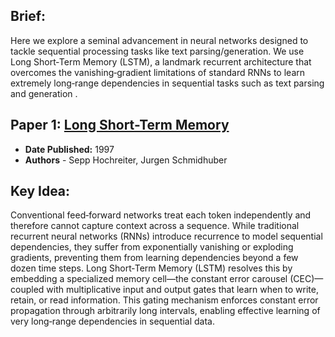 ## Brief:

Here we explore a seminal advancement in neural networks designed to tackle sequential processing tasks like text parsing/generation. We use
Long Short‑Term Memory (LSTM), a landmark recurrent architecture that overcomes the vanishing‑gradient limitations of standard RNNs to learn extremely long‑range dependencies in sequential tasks such as text parsing and generation .


## Paper 1: [Long Short-Term Memory](https://www.bioinf.jku.at/publications/older/2604.pdf)

- **Date Published:** 1997
- **Authors** - Sepp Hochreiter, Jurgen Schmidhuber

## Key Idea:
Conventional feed‑forward networks treat each token independently and therefore cannot capture context across a sequence. While traditional recurrent neural networks (RNNs) introduce recurrence to model sequential dependencies, they suffer from exponentially vanishing or exploding gradients, preventing them from learning dependencies beyond a few dozen time steps. Long Short‑Term Memory (LSTM) resolves this by embedding a specialized memory cell—the constant error carousel (CEC)—coupled with multiplicative input and output gates that learn when to write, retain, or read information. This gating mechanism enforces constant error propagation through arbitrarily long intervals, enabling effective learning of very long‑range dependencies in sequential data.

